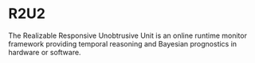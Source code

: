 # R2U2

The Realizable Responsive Unobtrusive Unit is an online runtime monitor framework providing temporal reasoning and Bayesian prognostics in hardware or software.